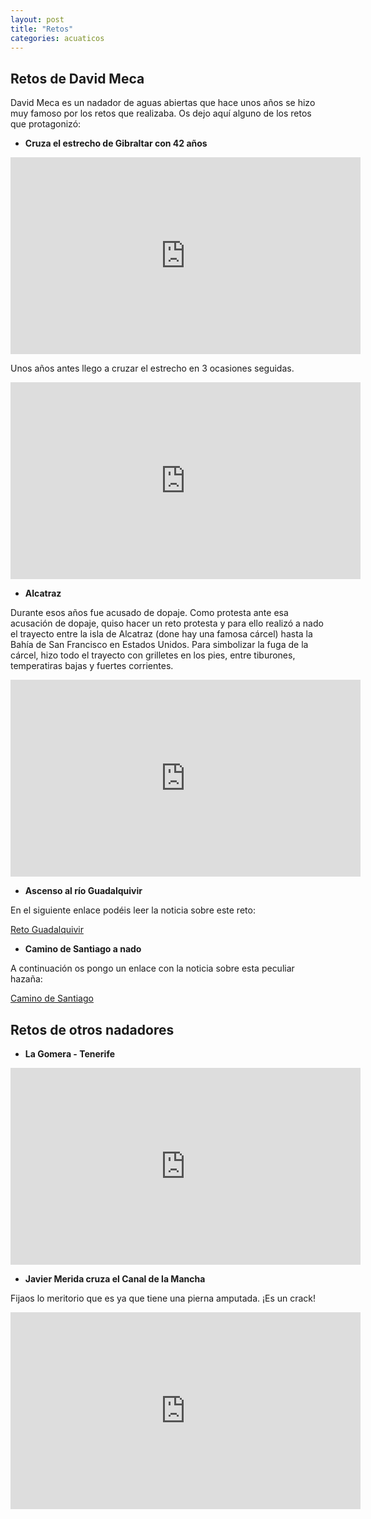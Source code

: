 ```yaml
---
layout: post
title: "Retos"
categories: acuaticos
---
```


## Retos de David Meca

David Meca es un nadador de aguas abiertas que hace unos años se hizo muy famoso por los retos que realizaba. Os dejo aquí alguno de los retos que protagonizó:

* **Cruza el estrecho de Gibraltar con 42 años**

<iframe width="560" height="315" src="https://www.youtube.com/embed/MQ10zUg6vVg" frameborder="0" allow="accelerometer; autoplay; clipboard-write; encrypted-media; gyroscope; picture-in-picture" allowfullscreen></iframe>

Unos años antes llego a cruzar el estrecho en 3 ocasiones seguidas.

<iframe width="560" height="315" src="https://www.youtube.com/embed/bcTR4hf83VI" frameborder="0" allow="accelerometer; autoplay; clipboard-write; encrypted-media; gyroscope; picture-in-picture" allowfullscreen></iframe>

* **Alcatraz**

Durante esos años fue acusado de dopaje. Como protesta ante esa acusación de dopaje, quiso hacer un reto protesta y para ello realizó a nado el trayecto entre la isla de Alcatraz (done hay una famosa cárcel) hasta la Bahía de San Francisco en Estados Unidos. Para simbolizar la fuga de la cárcel, hizo todo el trayecto con grilletes en los pies, entre tiburones, temperatiras bajas y fuertes corrientes.

<iframe width="560" height="315" src="https://www.youtube.com/embed/BoRMq8H2z0I" frameborder="0" allow="accelerometer; autoplay; clipboard-write; encrypted-media; gyroscope; picture-in-picture" allowfullscreen></iframe>

* **Ascenso al río Guadalquivir**

En el siguiente enlace podéis leer la noticia sobre este reto:

[Reto Guadalquivir](https://elpais.com/deportes/2007/04/22/actualidad/1177226514_850215.html)

* **Camino de Santiago a nado**

A continuación os pongo un enlace con la noticia sobre esta peculiar hazaña:

[Camino de Santiago](https://www.marca.com/2010/01/05/mas_deportes/natacion/1262719943.html)

## Retos de otros nadadores

* **La Gomera - Tenerife**

<iframe width="560" height="315" src="https://www.youtube.com/embed/HaP8eHoIclk" frameborder="0" allow="accelerometer; autoplay; clipboard-write; encrypted-media; gyroscope; picture-in-picture" allowfullscreen></iframe>

* **Javier Merida cruza el Canal de la Mancha**

Fijaos lo meritorio que es ya que tiene una pierna amputada. ¡Es un crack!

<iframe width="560" height="315" src="https://www.youtube.com/embed/R4poQUAEsQ4" title="YouTube video player" frameborder="0" allow="accelerometer; autoplay; clipboard-write; encrypted-media; gyroscope; picture-in-picture" allowfullscreen></iframe>

